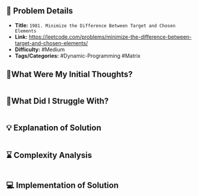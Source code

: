 ## 📝 Problem Details

- **Title:** `1981. Minimize the Difference Between Target and Chosen Elements`
- **Link:** https://leetcode.com/problems/minimize-the-difference-between-target-and-chosen-elements/
- **Difficulty:** #Medium 
- **Tags/Categories:** #Dynamic-Programming #Matrix 

## 💭What Were My Initial Thoughts?

```

```

## 🤔What Did I Struggle With?

```

```

## 💡 Explanation of Solution

```

```

## ⌛ Complexity Analysis

```

```

## 💻 Implementation of Solution

```cpp

```